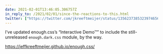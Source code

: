 ```yaml
---
date: 2021-02-01T13:46:05.306757Z
in_reply_to: /2021/02/01/since-the-reactions-to-this.html
twitter: ["https://twitter.com/jkreeftmeijer/status/1356237385323974656"]
---
```

I’ve updated enough.css’s “Interactive Demo™” to include the still-unreleased `enough.dark.css` module, by the way.

https://jeffkreeftmeijer.github.io/enough.css/
